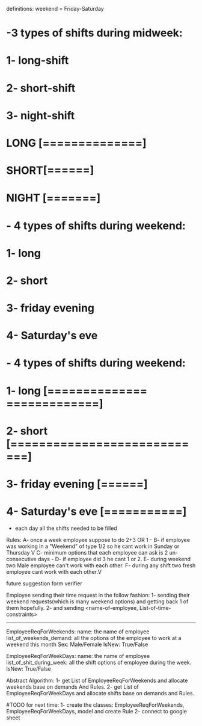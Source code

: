 definitions:
weekend = Friday-Saturday

# -3 types of shifts during midweek:
#     1- long-shift
#     2- short-shift
#     3- night-shift
# #
# LONG [==============]
# SHORT[======]
# NIGHT		[=======]
#

# - 4 types of shifts during weekend:
#     1- long
#     2- short
#     3- friday evening
#     4- Saturday's eve

# - 4 types of shifts during weekend:
#     1- long  [==============          =============]
#     2- short [============================]
#     3- friday evening       [======]
#     4- Saturday's eve                 [===========]

- each day all the shifts needed to be filled

Rules:
A- once a week employee suppose to do 2+3 OR 1 -
B- if employee was working in a "Weekend" of type 1/2 so he cant work in Sunday or Thursday V
C- minimum options that each employee can ask is 2 un-consecutive days -
D- if employee did 3 he cant 1 or 2.
E- during weekend two Male employee can't work with each other.
F- during any shift two fresh employee cant work with each other.V

future suggestion
form verifier


Employee sending their time request in the follow fashion:
    1- sending their weekend requests(which is many weekend options) and getting back 1 of them hopefully.
    2- and sending  <name-of-employee, List-of-time-constraints>
________________________________________________________________________________________________________________________

EmployeeReqForWeekends:
    name: the name of employee
    list_of_weekends_demand: all the options of the employee to work at a weekend this month
    Sex: Male/Female
    IsNew: True/False

EmployeeReqForWeekDays:
    name: the name of employee
    list_of_shit_during_week: all the shift options of employee during the week.
    IsNew: True/False


Abstract Algorithm:
1- get List of EmployeeReqForWeekends and allocate weekends base on demands And Rules.
2- get List of EmployeeReqForWeekDays and allocate shifts base on demands and Rules.

#TODO for next time:
1- create the classes: EmployeeReqForWeekends, EmployeeReqForWeekDays, model and create Rule
2- connect to google sheet